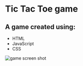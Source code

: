 # Tic Tac Toe game

## A game created using:

- HTML
- JavaScript
- CSS

![game screen shot](https://user-images.githubusercontent.com/113979837/193287618-7cba2045-7988-4a84-af83-8334dab5d36f.png)
